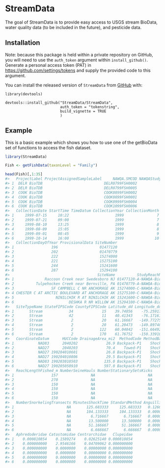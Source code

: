 
<!-- README.md is generated from README.Rmd. Please edit that file -->

# StreamData

<!-- badges: start -->

<!-- badges: end -->

The goal of StreamData is to provide easy access to USGS stream BioData,
water quality data (to be included in the future), and pesticide data.

## Installation

Note: because this package is held within a private repository on
GitHub, you will need to use the `auth_token` argument within
`install_github()`. Generate a personal access token (PAT) in
<https://github.com/settings/tokens> and supply the provided code to
this argument.

You can install the released version of `StreamData` from
[GitHub](https://github.com/StreamData/StreamData) with:

    library(devtools)
    
    devtools::install_github("StreamData/StreamData",
                             auth_token = "tokenstring",
                             build_vignette = TRUE
                             )

## Example

This is a basic example which shows you how to use one of the getBioData
set of functions to access the fish dataset.

``` r
library(StreamData)

Fish <- getFishData(taxonLevel = "Family")

head(Fish)[,1:35]
#>   ProjectLabel ProjectAssignedSampleLabel     NAWQA.SMCOD NAWQAStudyUnitCode
#> 1  DELR BioTDB                            DELR0799FSH0002               DELR
#> 2  DELR BioTDB                            DELR0799FSH0005               DELR
#> 3  COOK BioTDB                            COOK0899FSH0002               COOK
#> 4  COOK BioTDB                            COOK0899FSH0001               COOK
#> 5  COOK BioTDB                            COOK0999FSH0004               COOK
#> 6  COOK BioTDB                            COOK1099FSH0006               COOK
#>   CollectionDate StartTime TimeDatum CollectionYear CollectionMonth
#> 1     1999-07-15     10:22                     1999               7
#> 2     1999-07-21     09:00                     1999               7
#> 3     1999-08-10     13:25                     1999               8
#> 4     1999-08-09     15:05                     1999               8
#> 5     1999-09-01     08:45                     1999               9
#> 6     1999-10-14     16:00                     1999              10
#>   CollectionDayOfYear ProvisionalData SiteNumber
#> 1                 196                   01477120
#> 2                 202                   01470779
#> 3                 222                   15274000
#> 4                 221                   15275100
#> 5                 244                   15241600
#> 6                 287                   15294100
#>                                        SiteName          StudyReachName
#> 1              Raccoon Creek near Swedesboro NJ 01477120-A-NAWQA-BioTDB
#> 2          Tulpehocken Creek near Bernville, PA 01470779-A-NAWQA-BioTDB
#> 3                 SF CAMPBELL C NR ANCHORAGE AK 15274000-C-NAWQA-BioTDB
#> 4 CHESTER C AT ARCTIC BOULEVARD AT ANCHORAGE AK 15275100-C-NAWQA-BioTDB
#> 5                   NINILCHIK R AT NINILCHIK AK 15241600-C-NAWQA-BioTDB
#> 6                         DESHKA R NR WILLOW AK 15294100-C-NAWQA-BioTDB
#>   SiteTypeName StateFIPSCode CountyFIPSCode Latitude_dd Longitude_dd
#> 1       Stream            34             15    39.74056    -75.25917
#> 2       Stream            42             11    40.41343    -76.17161
#> 3       Stream             2             20    61.16667   -149.77275
#> 4       Stream             2             20    61.20473   -149.89748
#> 5       Stream             2            122    60.04842   -151.66492
#> 6       Stream             2            170    61.76752   -150.33918
#>   CoordinateDatum      HUCCode DrainageArea_mi2  MethodCode MethodBasic
#> 1           NAD83      2040202             26.9 Backpack-P1    Shocking
#> 2           NAD27      2040203             70.4    Towed-P1    Shocking
#> 3           NAD27 190204010601             26.8 Backpack-P1    Shocking
#> 4           NAD27 190204010806             29.5 Backpack-P1    Shocking
#> 5           NAD83 190203010503            135.0 Backpack-P1    Shocking
#> 6           NAD27 190205050910            597.0 Backpack-P1    Shocking
#>   ReachLengthFished_m NumberSeineHauls NumberStationarySetsKicks
#> 1                 157               NA                        NA
#> 2                 270               NA                        NA
#> 3                 150               NA                        NA
#> 4                 150               NA                        NA
#> 5                 150               NA                        NA
#> 6                 150               NA                        NA
#>   NumberSnorkelingTransects MinutesShockTime StandardMethod Anguillidae
#> 1                        NA       125.683333     125.683333   0.1266959
#> 2                        NA       104.133333     104.133333   0.0000000
#> 3                        NA         6.716667       6.716667   0.0000000
#> 4                        NA        13.500000      13.500000   0.0000000
#> 5                        NA        51.166667      51.166667   0.0000000
#> 6                        NA         6.666667       6.666667   0.0000000
#>   Aphredoderidae Catostomidae Centrarchidae   Clupeidae
#> 1    0.000810854    0.1589274    0.02625140 0.000810854
#> 2    0.000000000    2.9546166    0.04709062 0.000000000
#> 3    0.000000000    0.0000000    0.00000000 0.000000000
#> 4    0.000000000    0.0000000    0.00000000 0.000000000
#> 5    0.000000000    0.0000000    0.00000000 0.000000000
#> 6    0.000000000    0.0000000    0.00000000 0.000000000
```
